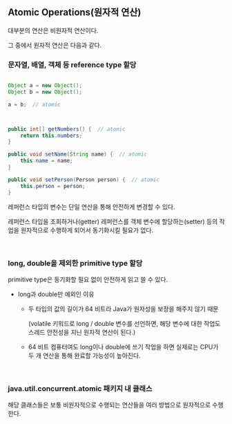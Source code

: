 ## Atomic Operations(원자적 연산)
대부분의 연산은 비원자적 연산이다.

그 중에서 원자적 연산은 다음과 같다.

### 문자열, 배열, 객체 등 reference type 할당

```java

Object a = new Object();
Object b = new Object();

a = b;  // atomic



public int[] getNumbers() {  // atomic
    return this.numbers;
}

public void setName(String name) {  // atomic
    this.name = name;
}

public void setPerson(Person person) {  // atomic
    this.person = person;
}

```

레퍼런스 타입의 변수는 단일 연산을 통해 안전하게 변경할 수 있다.
  
레퍼런스 타입을 조회하거나(getter) 레퍼런스를 객체 변수에 할당하는(setter) 등의 작업을 원자적으로 수행하게 되어서 동기화시킬 필요가 없다.

<br/>

### long, double을 제외한 primitive type 할당
primitive type은 동기화할 필요 없이 안전하게 읽고 쓸 수 있다. 

  - long과 double만 예외인 이유
    - 두 타입의 값의 길이가 64 비트라 Java가 원자성을 보장을 해주지 않기 때문
    
      (volatile 키워드로 long / double 변수를 선언하면, 해당 변수에 대한 작업도 스레드 안전성을 지닌 원자적 연산이 된다.)
    - 64 비트 컴퓨터여도 long이나 double에 쓰기 작업을 하면 실제로는 CPU가 두 개 연산을 통해 완료할 가능성이 높아진다.

<br/>

### java.util.concurrent.atomic 패키지 내 클래스
해당 클래스들은 보통 비원자적으로 수행되는 연산들을 여러 방법으로 원자적으로 수행한다.
